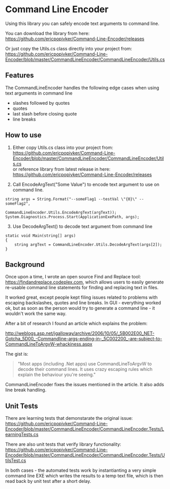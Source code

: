Command Line Encoder
====================

Using this library you can safely encode text arguments to command line.


You can download the library from here:       
https://github.com/ericpopivker/Command-Line-Encoder/releases


Or just copy the Utils.cs class directly into your project from:    
https://github.com/ericpopivker/Command-Line-Encoder/blob/master/CommandLineEncoder/CommandLineEncoder/Utils.cs


Features
--------

The CommandLineEncoder handles the following edge cases when using text arguments in command line

* slashes followed by quotes
* quotes
* last slash before closing quote
* line breaks


How to use
----------

1) Either copy Utils.cs class into your project from:   
https://github.com/ericpopivker/Command-Line-Encoder/blob/master/CommandLineEncoder/CommandLineEncoder/Utils.cs  
or reference library from latest release in here:  
https://github.com/ericpopivker/Command-Line-Encoder/releases

2) Call EncodeArgText("Some Value") to encode text argument to use on command line.

```
string args = String.Format("--someFlag1 --testVal \"{0}\" --someFlag2", 
    								CommandLineEncoder.Utils.EncodeArgText(argText));
System.Diagnostics.Process.Start(ApplicationExePath, args);
```		

3) Use DecodeArgText() to decode text argument from command line

```
static void Main(string[] args)
{
	string argText = CommandLineEncoder.Utils.DecodeArgText(args[2]);
}
```


Background
----------

Once upon a time, I wrote an open source Find and Replace tool:  https://findandreplace.codeplex.com, which allows users to easily generate re-usable command line statements for finding and replacing text in files.

It worked great, except people kept filing issues related to problems with escaping backslashes, quotes and line breaks.  In GUI - everything worked ok, but as soon as the person would try to generate a command line - it wouldn't work the same way.

After a bit of research I found an article which explains the problem:

http://weblogs.asp.net/jgalloway/archive/2006/10/05/_5B002E00_NET-Gotcha_5D00_-Commandline-args-ending-in-_5C002200_-are-subject-to-CommandLineToArgvW-whackiness.aspx
	
The gist is:   
> "Most apps (including .Net apps) use CommandLineToArgvW to decode their command lines.  It uses crazy escaping rules which explain the behaviour you're seeing."
	
CommandLineEncoder fixes the issues mentioned in the article.  It also adds line break handling.


Unit Tests
----------

There are learning tests that demonstarate the original issue:  
https://github.com/ericpopivker/Command-Line-Encoder/blob/master/CommandLineEncoder/CommandLineEncoder.Tests/LearningTests.cs

There are also unit tests that verify library functionality:  
https://github.com/ericpopivker/Command-Line-Encoder/blob/master/CommandLineEncoder/CommandLineEncoder.Tests/UtilsTest.cs


In both cases - the automated tests work by instantianting a very simple command line EXE which writes the results to a temp text file, which is then read back by unit test after a short delay.


